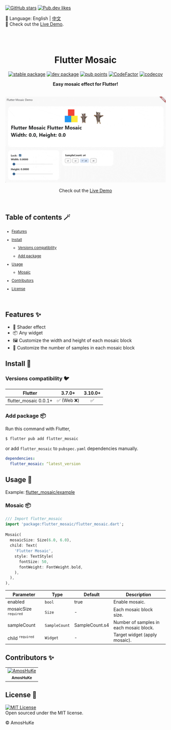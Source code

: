 [![GitHub stars](https://img.shields.io/github/stars/amoshuke/flutter_mosaic?style=social&logo=github&logoColor=1F2328&label=stars)](https://github.com/amoshuke/flutter_mosaic)
[![Pub.dev likes](https://img.shields.io/pub/likes/flutter_mosaic?style=social&logo=flutter&logoColor=168AFD&label=likes)](https://pub.dev/packages/flutter_mosaic)

📓 Language: English | [中文](README-ZH.md)  
🎁 Check out the [Live Demo][].  

<br/><br/>

<h1 align="center">Flutter Mosaic</h1>

<p align="center">
  <a href="https://pub.dev/packages/flutter_mosaic"><img src="https://img.shields.io/pub/v/flutter_mosaic?color=3e4663&label=stable&logo=flutter" alt="stable package" /></a>
  <a href="https://pub.dev/packages/flutter_mosaic"><img src="https://img.shields.io/pub/v/flutter_mosaic?color=3e4663&label=dev&logo=flutter&include_prereleases" alt="dev package" /></a>
  <a href="https://pub.dev/packages/flutter_mosaic/score"><img src="https://img.shields.io/pub/points/flutter_mosaic?color=2E8B57&logo=flutter" alt="pub points" /></a>
  <a href="https://www.codefactor.io/repository/github/amoshuke/flutter_mosaic"><img src="https://img.shields.io/codefactor/grade/github/amoshuke/flutter_mosaic?color=0CAB6B&logo=codefactor" alt="CodeFactor" /></a>
  <a href="https://codecov.io/gh/amoshuke/flutter_mosaic"><img src="https://img.shields.io/codecov/c/github/amoshuke/flutter_mosaic?label=coverage&logo=codecov" alt="codecov" /></a>
</p>

<p align="center">
  <strong>Easy mosaic effect for Flutter!</strong>
</p>

<br/>

<div align="center">
  <img alt="preview1.gif" src="https://raw.githubusercontent.com/amoshuke/flutter_mosaic/main/README/preview1.gif" />

  Check out the [Live Demo][]

</div>

<br/>

## Table of contents 🪄

<sub>

- [Features](#features-)

- [Install](#install-)

  - [Versions compatibility](#versions-compatibility-)

  - [Add package](#add-package-)

- [Usage](#usage-)

  - [Mosaic](#mosaic-)

- [Contributors](#contributors-)

- [License](#license-)

</sub>

<br/>


## Features ✨  

- 👀 Shader effect
- 📦 Any widget
- 🖼️ Customize the width and height of each mosaic block
- 🎨 Customize the number of samples in each mosaic block


## Install 🎯
### Versions compatibility 🐦  

| Flutter               | 3.7.0+       | 3.10.0+ |  
| ---------             | :----------: | :-----: |  
| flutter_mosaic 0.0.1+ | ✅ (Web ❌) | ✅      |  


### Add package 📦  

Run this command with Flutter,  

```sh
$ flutter pub add flutter_mosaic
```

or add `flutter_mosaic` to `pubspec.yaml` dependencies manually.  

```yaml
dependencies:
  flutter_mosaic: ^latest_version
```


## Usage 📖  

Example: [flutter_mosaic/example][]


### Mosaic 📦  

```dart
/// Import flutter_mosaic
import 'package:flutter_mosaic/flutter_mosaic.dart';

Mosaic(
  mosaicSize: Size(6.0, 6.0),
  child: Text(
    'Flutter Mosaic',
    style: TextStyle(
      fontSize: 50,
      fontWeight: FontWeight.bold,
    ),
  ),
),

```

| Parameter                        | Type          | Default        | Description                             |  
| ---                              | ---           | ---            | ---                                     |  
| enabled                          | `bool`        | true           | Enable mosaic.                          |  
| mosaicSize <sup>`required`</sup> | `Size`        | -              | Each mosaic block size.                 |  
| sampleCount                      | `SampleCount` | SampleCount.s4 | Number of samples in each mosaic block. |  
| child <sup>`required`</sup>      | `Widget`      | -              | Target widget (apply mosaic).           |  


## Contributors ✨  

<!-- readme: contributors -start -->
<table>
	<tbody>
		<tr>
            <td align="center">
                <a href="https://github.com/AmosHuKe">
                    <img src="https://avatars.githubusercontent.com/u/32262985?v=4" width="100;" alt="AmosHuKe"/>
                    <br />
                    <sub><b>AmosHuKe</b></sub>
                </a>
            </td>
		</tr>
	<tbody>
</table>
<!-- readme: contributors -end -->


## License 📄  

[![MIT License](https://img.shields.io/badge/license-MIT-green)](https://github.com/amoshuke/flutter_mosaic/blob/main/LICENSE)  
Open sourced under the MIT license.  

© AmosHuKe


[Live Demo]: https://amoshuke.github.io/flutter_mosaic
[flutter_mosaic/example]: https://github.com/amoshuke/flutter_mosaic/tree/main/example
